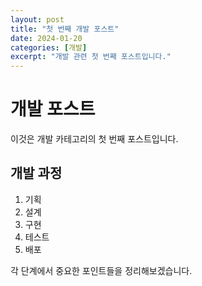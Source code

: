 ```yaml
---
layout: post
title: "첫 번째 개발 포스트"
date: 2024-01-20
categories: [개발]
excerpt: "개발 관련 첫 번째 포스트입니다."
---
```


# 개발 포스트

이것은 개발 카테고리의 첫 번째 포스트입니다.

## 개발 과정

1. 기획
2. 설계
3. 구현
4. 테스트
5. 배포

각 단계에서 중요한 포인트들을 정리해보겠습니다. 